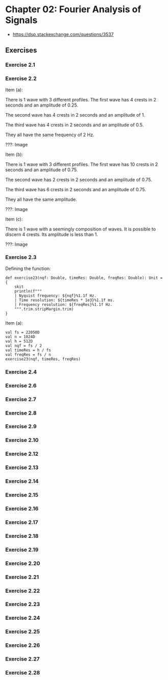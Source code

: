 <!-- [scala_pandoc_test_error_mark] -->

<!--
From my (up until 2019-07-10T08:59:04-0300 private project 'fundamentals_of_music_processing_audio_analysis_algorithms_applications', aka fom). The problem here is that when using the .jar in real life it fails with a cryptic exception and not with the expected:

    +++++++++++++++++++++++++++++++++++++++++++++++++++++++++++++++++++++++++++++++
    Code Evaluation:
    ProcessBuilder:
        | [/usr/bin/zsh, -c, scala_script]
    Code:
        | def exercise23(nqf: Double, timeRes: Double, freqRes: Double): Unit = {
        |     skit
        |     println(f"""
        |     | Nyquist frequency: ${nqf}%1.1f Hz.
        |     | Time resolution: ${timeRes * 1e3}%1.1f ms.
        |     | Frequency resolution: ${freqRes}%1.1f Hz.
        |     """.trim.stripMargin.trim)
        | }
        | val fs = 22050D
        | val n = 1024D
        | val h = 512D
        | val nqf = fs / 2
        | val timeRes = h / fs
        | val freqRes = fs / n
        | exercise23(nqf, timeRes, freqRes)
    Stdout:
        |
    Stderr:
        | ++ dirname /home/monteiro/bin/scala
        | + cd /home/monteiro/bin
        | + ./_limit_memory _scala /tmp/scala_script_1562760025.kAn9s.scala
        | + '[' TRUE = TRUE ']'
        | + :
        | + eval _scala /tmp/scala_script_1562760025.kAn9s.scala
        | ++ _scala /tmp/scala_script_1562760025.kAn9s.scala
        | Picked up _JAVA_OPTIONS: -Xms256m -Xmx300m -Dmetals.client=coc.nvim
        | /tmp/scala_script_1562760025.kAn9s.scala:2: error: not found: value skit
        |     skit
        |     ^
        | one error found
    +++++++++++++++++++++++++++++++++++++++++++++++++++++++++++++++++++++++++++++++

-->

# Chapter 02: Fourier Analysis of Signals

*   <https://dsp.stackexchange.com/questions/3537>

## Exercises

### Exercise 2.1



### Exercise 2.2

Item (a):

There is 1 wave with 3 different profiles. The first wave has 4 crests in 2 seconds and an amplitude of 0.25.

The second wave has 4 crests in 2 seconds and an amplitude of 1.

The third wave has 4 crests in 2 seconds and an amplitude of 0.5.

They all have the same frequency of 2 Hz.

???: Image

Item (b):

There is 1 wave with 3 different profiles. The first wave has 10 crests in 2 seconds and an amplitude of 0.75.

The second wave has 2 crests in 2 seconds and an amplitude of 0.75.

The third wave has 6 crests in 2 seconds and an amplitude of 0.75.

They all have the same amplitude.

???: Image

Item (c):

There is 1 wave with a seemingly composition of waves. It is possible to discern 4 crests. Its amplitude is less than 1.

???: Image

### Exercise 2.3

Defining the function:

~~~~ {#mycode .scala .numberLines startFrom="1" pipe="scala_script" computationTreeId="e23"}
def exercise23(nqf: Double, timeRes: Double, freqRes: Double): Unit = {
    skit
    println(f"""
    | Nyquist frequency: ${nqf}%1.1f Hz.
    | Time resolution: ${timeRes * 1e3}%1.1f ms.
    | Frequency resolution: ${freqRes}%1.1f Hz.
    """.trim.stripMargin.trim)
}
~~~~~~~~~~~~~~~~~~~~~~~~~~~~~~~~~~~~~~~~~~~~~~~~~~~~~~~~~~~~~~

Item (a):

~~~~ {#mycode .scala .numberLines startFrom="1" pipe="scala_script" joiner="Gives:" computationTreeId="e23"}
val fs = 22050D
val n = 1024D
val h = 512D
val nqf = fs / 2
val timeRes = h / fs
val freqRes = fs / n
exercise23(nqf, timeRes, freqRes)
~~~~~~~~~~~~~~~~~~~~~~~~~~~~~~~~~~~~~~~~~~~~~~~~~~~~~~~~~~~~~~

### Exercise 2.4



### Exercise 2.6



### Exercise 2.7



### Exercise 2.8



### Exercise 2.9



### Exercise 2.10



### Exercise 2.12



### Exercise 2.13



### Exercise 2.14



### Exercise 2.15



### Exercise 2.16



### Exercise 2.17



### Exercise 2.18



### Exercise 2.19



### Exercise 2.20



### Exercise 2.21



### Exercise 2.22



### Exercise 2.23



### Exercise 2.24



### Exercise 2.25



### Exercise 2.26



### Exercise 2.27



### Exercise 2.28



